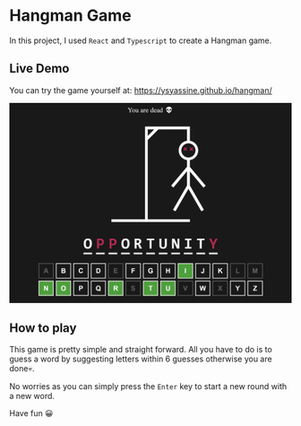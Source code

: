 # Hangman Game

In this project, I used `React` and `Typescript` to create a Hangman game.

## Live Demo

You can try the game yourself at:
https://ysyassine.github.io/hangman/

![Demo Image](./public/demo.png)

## How to play

This game is pretty simple and straight forward. All you have to do is to guess a word by suggesting letters within 6 guesses otherwise you are done💀.

No worries as you can simply press the `Enter` key to start a new round with a new word.

Have fun 😀

